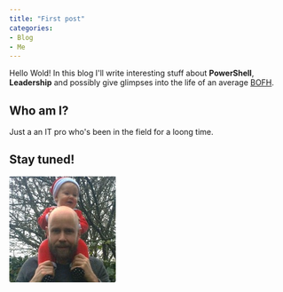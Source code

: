 ```yaml
---
title: "First post"
categories:
- Blog
- Me
---
```

Hello Wold! In this blog I'll write interesting stuff about **PowerShell**, **Leadership** and possibly give glimpses into the life of an average [BOFH](http://bofh.bjash.com/).
## Who am I?
Just a an IT pro who's been in the field for a loong time.

## Stay tuned!
![BOFH-M3](/assets/images/bofh-m3.jpg)


